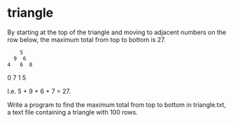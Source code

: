 triangle
========

By starting at the top of the triangle and moving to adjacent numbers on the row below, 
the maximum total from top to bottom is 27.

        5
      9  6
    4   6  8
  0   7  1   5

I.e. 5 + 9 + 6 + 7 = 27.

Write a program to find the maximum total from top to bottom in triangle.txt, 
a text file containing a triangle with 100 rows.
